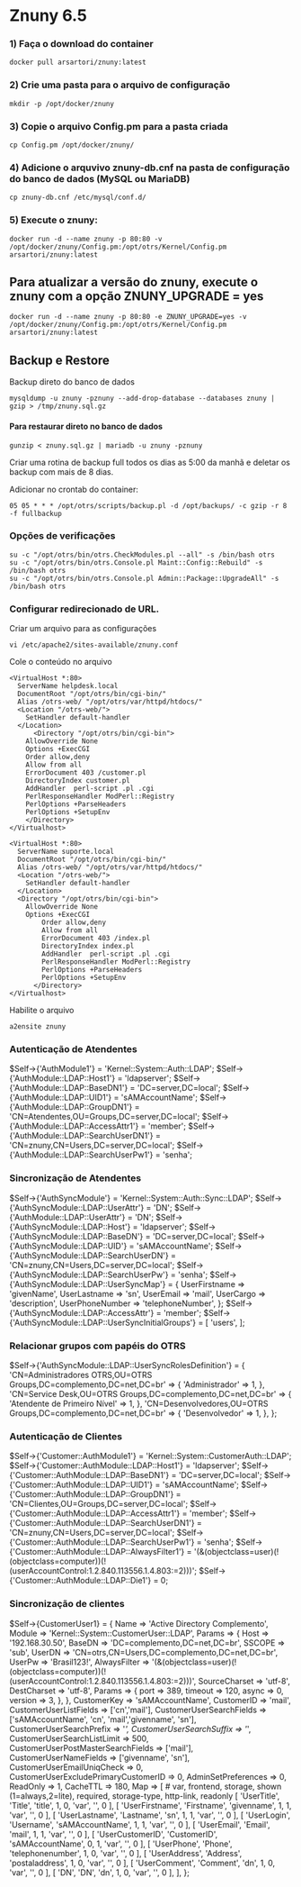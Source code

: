 # Znuny 6.5

### 1) Faça o download do container
	docker pull arsartori/znuny:latest
### 2) Crie uma pasta para o arquivo de configuração
	mkdir -p /opt/docker/znuny
### 3) Copie o arquivo Config.pm para a pasta criada
	cp Config.pm /opt/docker/znuny/
### 4) Adicione o arquvivo znuny-db.cnf na pasta de configuração do banco de dados (MySQL ou MariaDB)
	cp znuny-db.cnf /etc/mysql/conf.d/
### 5) Execute o znuny:
	docker run -d --name znuny -p 80:80 -v /opt/docker/znuny/Config.pm:/opt/otrs/Kernel/Config.pm arsartori/znuny:latest

## Para atualizar a versão do znuny, execute o znuny com a opção ZNUNY_UPGRADE = yes
	docker run -d --name znuny -p 80:80 -e ZNUNY_UPGRADE=yes -v /opt/docker/znuny/Config.pm:/opt/otrs/Kernel/Config.pm arsartori/znuny:latest

## Backup e Restore
Backup direto do banco de dados

	mysqldump -u znuny -pznuny --add-drop-database --databases znuny | gzip > /tmp/znuny.sql.gz

#### Para restaurar direto no banco de dados

	gunzip < znuny.sql.gz | mariadb -u znuny -pznuny

Criar uma rotina de backup full todos os dias as 5:00 da manhã e deletar os backup com mais de 8 dias.

Adicionar no crontab do container:

	05 05 * * * /opt/otrs/scripts/backup.pl -d /opt/backups/ -c gzip -r 8 -f fullbackup

### Opções de verificações
	su -c "/opt/otrs/bin/otrs.CheckModules.pl --all" -s /bin/bash otrs
	su -c "/opt/otrs/bin/otrs.Console.pl Maint::Config::Rebuild" -s /bin/bash otrs
	su -c "/opt/otrs/bin/otrs.Console.pl Admin::Package::UpgradeAll" -s /bin/bash otrs

### Configurar redirecionado de URL.
Criar um arquivo para as configurações

	vi /etc/apache2/sites-available/znuny.conf

Cole o conteúdo no arquivo

	<VirtualHost *:80>
	  ServerName helpdesk.local
	  DocumentRoot "/opt/otrs/bin/cgi-bin/"
	  Alias /otrs-web/ "/opt/otrs/var/httpd/htdocs/"
	  <Location "/otrs-web/">
	    SetHandler default-handler
	  </Location>
          <Directory "/opt/otrs/bin/cgi-bin">
	    AllowOverride None
	    Options +ExecCGI
	    Order allow,deny
	    Allow from all
	    ErrorDocument 403 /customer.pl
	    DirectoryIndex customer.pl
	    AddHandler  perl-script .pl .cgi
	    PerlResponseHandler ModPerl::Registry
	    PerlOptions +ParseHeaders
	    PerlOptions +SetupEnv
	    </Directory>
	</Virtualhost>

	<VirtualHost *:80>
	  ServerName suporte.local
	  DocumentRoot "/opt/otrs/bin/cgi-bin/"
	  Alias /otrs-web/ "/opt/otrs/var/httpd/htdocs/"
	  <Location "/otrs-web/">
	    SetHandler default-handler
	  </Location>
	  <Directory "/opt/otrs/bin/cgi-bin">
	    AllowOverride None
	    Options +ExecCGI
            Order allow,deny
            Allow from all
            ErrorDocument 403 /index.pl
            DirectoryIndex index.pl
            AddHandler  perl-script .pl .cgi
            PerlResponseHandler ModPerl::Registry
            PerlOptions +ParseHeaders
            PerlOptions +SetupEnv
          </Directory>
	</Virtualhost>

 Habilite o arquivo

 	a2ensite znuny


### Autenticação de Atendentes
$Self->{'AuthModule1'} = 'Kernel::System::Auth::LDAP';
$Self->{'AuthModule::LDAP::Host1'} = 'ldapserver';
$Self->{'AuthModule::LDAP::BaseDN1'} = 'DC=server,DC=local';
$Self->{'AuthModule::LDAP::UID1'} = 'sAMAccountName';
$Self->{'AuthModule::LDAP::GroupDN1'} = 'CN=Atendentes,OU=Groups,DC=server,DC=local';
$Self->{'AuthModule::LDAP::AccessAttr1'} = 'member';
$Self->{'AuthModule::LDAP::SearchUserDN1'} = 'CN=znuny,CN=Users,DC=server,DC=local';
$Self->{'AuthModule::LDAP::SearchUserPw1'} = 'senha';

### Sincronização de Atendentes
$Self->{'AuthSyncModule'} = 'Kernel::System::Auth::Sync::LDAP';
$Self->{'AuthSyncModule::LDAP::UserAttr'} = 'DN';
$Self->{'AuthModule::LDAP::UserAttr'} = 'DN';
$Self->{'AuthSyncModule::LDAP::Host'} = 'ldapserver';
$Self->{'AuthSyncModule::LDAP::BaseDN'} = 'DC=server,DC=local';
$Self->{'AuthSyncModule::LDAP::UID'} = 'sAMAccountName';
$Self->{'AuthSyncModule::LDAP::SearchUserDN'} = 'CN=znuny,CN=Users,DC=server,DC=local';
$Self->{'AuthSyncModule::LDAP::SearchUserPw'} = 'senha';
$Self->{'AuthSyncModule::LDAP::UserSyncMap'} = {
	UserFirstname => 'givenName',
	UserLastname => 'sn',
	UserEmail => 'mail',
	UserCargo => 'description',
	UserPhoneNumber => 'telephoneNumber',
};
$Self->{'AuthSyncModule::LDAP::AccessAttr'} = 'member';
$Self->{'AuthSyncModule::LDAP::UserSyncInitialGroups'} = [
	'users',
];

### Relacionar grupos com papéis do OTRS
$Self->{'AuthSyncModule::LDAP::UserSyncRolesDefinition'} = {
	'CN=Administradores OTRS,OU=OTRS Groups,DC=complemento,DC=net,DC=br' => {
		'Administrador' => 1,
	},
	'CN=Service Desk,OU=OTRS Groups,DC=complemento,DC=net,DC=br' => {
		'Atendente de Primeiro Nível' => 1,
	},
	'CN=Desenvolvedores,OU=OTRS Groups,DC=complemento,DC=net,DC=br' => {
		'Desenvolvedor' => 1,
	},
};

### Autenticação de Clientes
$Self->{'Customer::AuthModule1'} = 'Kernel::System::CustomerAuth::LDAP';
$Self->{'Customer::AuthModule::LDAP::Host1'} = 'ldapserver';
$Self->{'Customer::AuthModule::LDAP::BaseDN1'} = 'DC=server,DC=local';
$Self->{'Customer::AuthModule::LDAP::UID1'} = 'sAMAccountName';
$Self->{'Customer::AuthModule::LDAP::GroupDN1'} = 'CN=Clientes,OU=Groups,DC=server,DC=local';
$Self->{'Customer::AuthModule::LDAP::AccessAttr1'} = 'member';
$Self->{'Customer::AuthModule::LDAP::SearchUserDN1'} = 'CN=znuny,CN=Users,DC=server,DC=local';
$Self->{'Customer::AuthModule::LDAP::SearchUserPw1'} = 'senha';
$Self->{'Customer::AuthModule::LDAP::AlwaysFilter1'} =
'(&(objectclass=user)(!(objectclass=computer))(!(userAccountControl:1.2.840.113556.1.4.803:=2)))';
$Self->{'Customer::AuthModule::LDAP::Die1'} = 0;

### Sincronização de clientes
$Self->{CustomerUser1} = {
	Name => 'Active Directory Complemento',
	Module => 'Kernel::System::CustomerUser::LDAP',
	Params => {
		Host => '192.168.30.50',
		BaseDN => 'DC=complemento,DC=net,DC=br',
		SSCOPE => 'sub',
		UserDN => 'CN=otrs,CN=Users,DC=complemento,DC=net,DC=br',
		UserPw => 'Brasil123!',
		AlwaysFilter => '(&(objectclass=user)(!(objectclass=computer))(!(userAccountControl:1.2.840.113556.1.4.803:=2)))',
		SourceCharset => 'utf-8',
		DestCharset => 'utf-8',
		Params => {
		port => 389,
		timeout => 120,
		async => 0,
		version => 3,
	},
},
CustomerKey => 'sAMAccountName',
CustomerID => 'mail',
CustomerUserListFields => ['cn','mail'],
CustomerUserSearchFields => ['sAMAccountName', 'cn', 'mail','givenname', 'sn'],
CustomerUserSearchPrefix => '*',
CustomerUserSearchSuffix => '*',
CustomerUserSearchListLimit => 500,
CustomerUserPostMasterSearchFields => ['mail'],
CustomerUserNameFields => ['givenname', 'sn'],
CustomerUserEmailUniqCheck => 0,
CustomerUserExcludePrimaryCustomerID => 0,
AdminSetPreferences => 0,
ReadOnly => 1,
CacheTTL => 180,
Map => [
	# var, frontend, storage, shown (1=always,2=lite), required, storage-type, http-link, readonly
	[ 'UserTitle', 'Title', 'title', 1, 0, 'var', '', 0 ],
	[ 'UserFirstname', 'Firstname', 'givenname', 1, 1, 'var', '', 0 ],
	[ 'UserLastname', 'Lastname', 'sn', 1, 1, 'var', '', 0 ],
	[ 'UserLogin', 'Username', 'sAMAccountName', 1, 1, 'var', '', 0 ],
	[ 'UserEmail', 'Email', 'mail', 1, 1, 'var', '', 0 ],
	[ 'UserCustomerID', 'CustomerID', 'sAMAccountName', 0, 1, 'var', '', 0 ],
	[ 'UserPhone', 'Phone', 'telephonenumber', 1, 0, 'var', '', 0 ],
	[ 'UserAddress', 'Address', 'postaladdress', 1, 0, 'var', '', 0 ],
	[ 'UserComment', 'Comment', 'dn', 1, 0, 'var', '', 0 ],
	[ 'DN', 'DN', 'dn', 1, 0, 'var', '', 0 ],
	],
};
